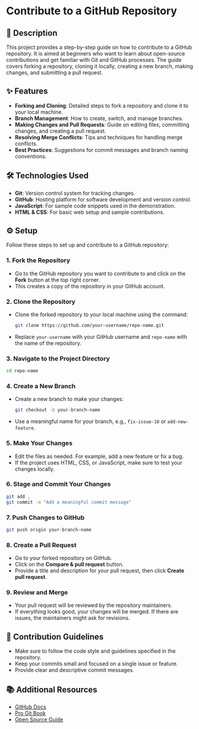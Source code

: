 # Contribute to a GitHub Repository

## 📄 Description

This project provides a step-by-step guide on how to contribute to a GitHub repository. It is aimed at beginners who want to learn about open-source contributions and get familiar with Git and GitHub processes. The guide covers forking a repository, cloning it locally, creating a new branch, making changes, and submitting a pull request.

## ✨ Features

- **Forking and Cloning**: Detailed steps to fork a repository and clone it to your local machine.
- **Branch Management**: How to create, switch, and manage branches.
- **Making Changes and Pull Requests**: Guide on editing files, committing changes, and creating a pull request.
- **Resolving Merge Conflicts**: Tips and techniques for handling merge conflicts.
- **Best Practices**: Suggestions for commit messages and branch naming conventions.

## 🛠️ Technologies Used

- **Git**: Version control system for tracking changes.
- **GitHub**: Hosting platform for software development and version control.
- **JavaScript**: For sample code snippets used in the demonstration.
- **HTML & CSS**: For basic web setup and sample contributions.

## ⚙️ Setup

Follow these steps to set up and contribute to a GitHub repository:

### 1. Fork the Repository

- Go to the GitHub repository you want to contribute to and click on the **Fork** button at the top right corner.
- This creates a copy of the repository in your GitHub account.

### 2. Clone the Repository

- Clone the forked repository to your local machine using the command:

   ```bash
   git clone https://github.com/your-username/repo-name.git
   ```
- Replace `your-username` with your GitHub username and `repo-name` with the name of the repository.

### 3. Navigate to the Project Directory

```bash
cd repo-name
```

### 4. Create a New Branch

- Create a new branch to make your changes:

   ```bash
   git checkout -b your-branch-name
   ```

- Use a meaningful name for your branch, e.g., `fix-issue-10` or `add-new-feature`.

### 5. Make Your Changes

- Edit the files as needed. For example, add a new feature or fix a bug.
- If the project uses HTML, CSS, or JavaScript, make sure to test your changes locally.

### 6. Stage and Commit Your Changes

```bash
git add .
git commit -m "Add a meaningful commit message"
```

### 7. Push Changes to GitHub

```bash
git push origin your-branch-name
```

### 8. Create a Pull Request

- Go to your forked repository on GitHub.
- Click on the **Compare & pull request** button.
- Provide a title and description for your pull request, then click **Create pull request**.

### 9. Review and Merge

- Your pull request will be reviewed by the repository maintainers.
- If everything looks good, your changes will be merged. If there are issues, the maintainers might ask for revisions.

## 🤝 Contribution Guidelines

- Make sure to follow the code style and guidelines specified in the repository.
- Keep your commits small and focused on a single issue or feature.
- Provide clear and descriptive commit messages.

## 📚 Additional Resources

- [GitHub Docs](https://docs.github.com/)
- [Pro Git Book](https://git-scm.com/book/en/v2)
- [Open Source Guide](https://opensource.guide/)
